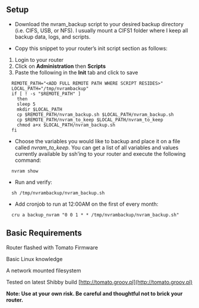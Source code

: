 Setup
---------------------
* Download the nvram_backup script to your desired backup directory (i.e. CIFS, USB, or NFS). I usually mount a CIFS1 folder where I keep all backup data, logs, and scripts. 

* Copy this snippet to your router’s init script section as follows:

1. Login to your router
2. Click on **Administration** then **Scripts**
3. Paste the following in the **Init** tab and click to save

```
  REMOTE_PATH="<ADD FULL REMOTE PATH WHERE SCRIPT RESIDES>"
  LOCAL_PATH="/tmp/nvrambackup"
  if [ ! -s "$REMOTE_PATH" ]
    then
    sleep 5
    mkdir $LOCAL_PATH
    cp $REMOTE_PATH/nvram_backup.sh $LOCAL_PATH/nvram_backup.sh
    cp $REMOTE_PATH/nvram_to_keep $LOCAL_PATH/nvram_to_keep
    chmod a+x $LOCAL_PATH/nvram_backup.sh
  fi
```

* Choose the variables you would like to backup and place it on a file called *nvram_to_keep*. You can get a list of all variables and values currently available by ssh’ing to your router and execute the following command:

```  nvram show```

* Run and verify:

```  sh /tmp/nvrambackup/nvram_backup.sh```

* Add cronjob to run at 12:00AM on the first of every month:	

```  cru a backup_nvram "0 0 1 * * /tmp/nvrambackup/nvram_backup.sh"```


Basic Requirements
---------------------
Router flashed with Tomato Firmware

Basic Linux knowledge

A network mounted filesystem

Tested on latest Shibby build [http://tomato.groov.pl](http://tomato.groov.pl)


**Note: Use at your own risk. Be careful and thoughtful not to brick your router.**
